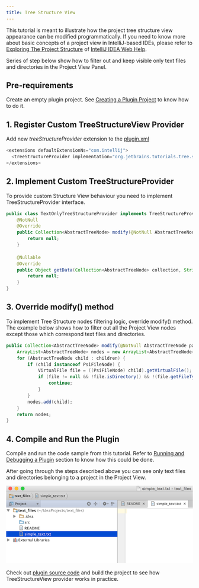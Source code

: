 ```yaml
---
title: Tree Structure View
---
```


This tutorial is meant to illustrate how the project tree structure view appearance can be modified programmatically. 
If you need to know more about basic concepts of a project view in IntelliJ-based IDEs, please refer to
[Exploring The Project Structure](https://www.jetbrains.com/idea/help/exploring-the-project-structure.html#d164891e120)
of 
[IntelliJ IDEA Web Help](https://www.jetbrains.com/idea/help/intellij-idea.html).

Series of step below show how to filter out and keep visible only text files and directories in the Project View Panel. 

## Pre-requirements

Create an empty plugin project.
See 
[Creating a Plugin Project](/basics/getting_started/creating_plugin_project.md)
to know how to do it.

## 1. Register Custom TreeStructureView Provider

Add new *treeStructureProvider* extension to the
[plugin.xml](https://github.com/JetBrains/intellij-sdk-docs/blob/master/code_samples/tree_structure_provider/META-INF/plugin.xml)

```java
<extensions defaultExtensionNs="com.intellij">
  <treeStructureProvider implementation="org.jetbrains.tutorials.tree.structure.TextOnlyTreeStructureProvider"/>
</extensions>
```

## 2. Implement Custom TreeStructureProvider

To provide custom Structure View behaviour you need to implement TreeStructureProvider interface.  

```java
public class TextOnlyTreeStructureProvider implements TreeStructureProvider {
    @NotNull
    @Override
    public Collection<AbstractTreeNode> modify(@NotNull AbstractTreeNode parent, @NotNull Collection<AbstractTreeNode> children, ViewSettings settings) {
        return null;
    }

    @Nullable
    @Override
    public Object getData(Collection<AbstractTreeNode> collection, String s) {
        return null;
    }
}
```

## 3. Override modify() method

To implement Tree Structure nodes filtering logic, override modify() method.
The example below shows how to filter out all the Project View nodes except those which correspond text files and directories.

```java
public Collection<AbstractTreeNode> modify(@NotNull AbstractTreeNode parent, @NotNull Collection<AbstractTreeNode> children, ViewSettings settings) {
    ArrayList<AbstractTreeNode> nodes = new ArrayList<AbstractTreeNode>();
    for (AbstractTreeNode child : children) {
        if (child instanceof PsiFileNode) {
            VirtualFile file = ((PsiFileNode) child).getVirtualFile();
            if (file != null && !file.isDirectory() && !(file.getFileType() instanceof PlainTextFileType)) {
                continue;
            }
        }
        nodes.add(child);
    }
    return nodes;
}
```

## 4. Compile and Run the Plugin

Compile and run the code sample from this tutorial.
Refer to 
[Running and Debugging a Plugin](/basics/getting_started/running_and_debugging_a_plugin.md)
section to know how this could be done.

After going through the steps described above you can see only text files and directories belonging to a project in the Project View.

![Text Files](tree_structure_view/img/text_only.png)


Check out 
[plugin source code](https://github.com/JetBrains/intellij-sdk-docs/tree/master/code_samples/tree_structure_provider)
and build the project to see how TreeStructureView provider works in practice.
